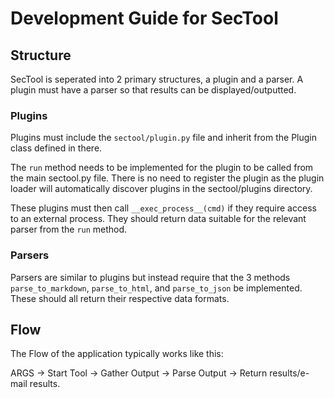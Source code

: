 
# Development Guide for SecTool

## Structure

SecTool is seperated into 2 primary structures, a plugin and a parser. A plugin must have a parser
so that results can be displayed/outputted. 

### Plugins

Plugins must include the ```sectool/plugin.py``` file and inherit from the Plugin class defined in there.

The ```run``` method needs to be implemented for the plugin to be called from the main sectool.py
file. There is no need to register the plugin as the plugin loader will automatically discover
plugins in the sectool/plugins directory.

These plugins must then call ```__exec_process__(cmd)``` if they require access to an external
process. They should return data suitable for the relevant parser from the ```run``` method.

### Parsers

Parsers are similar to plugins but instead require that the 3 methods ```parse_to_markdown```, 
```parse_to_html```, and ```parse_to_json``` be implemented. These should all return their 
respective data formats.

## Flow

The Flow of the application typically works like this:

ARGS -> Start Tool -> Gather Output -> Parse Output -> Return results/e-mail results.
